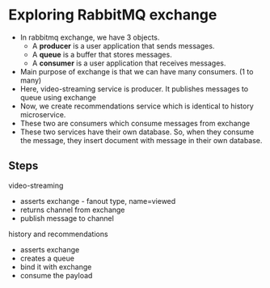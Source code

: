 
# Exploring RabbitMQ exchange

- In rabbitmq exchange, we have 3 objects.
  - A **producer** is a user application that sends messages.
  - A **queue** is a buffer that stores messages.
  - A **consumer** is a user application that receives messages.
- Main purpose of exchange is that we can have many consumers. (1 to many)
- Here, video-streaming service is producer. It publishes messages to queue using exchange
- Now, we create recommendations service which is identical to history microservice.
- These two are consumers which consume messages from exchange
- These two services have their own database. So, when they consume the message, they insert document with message in their own database.

## Steps
video-streaming

- asserts exchange - fanout type, name=viewed
- returns channel from exchange
- publish message to channel

history and recommendations

- asserts exchange
- creates a queue
- bind it with exchange
- consume the payload
